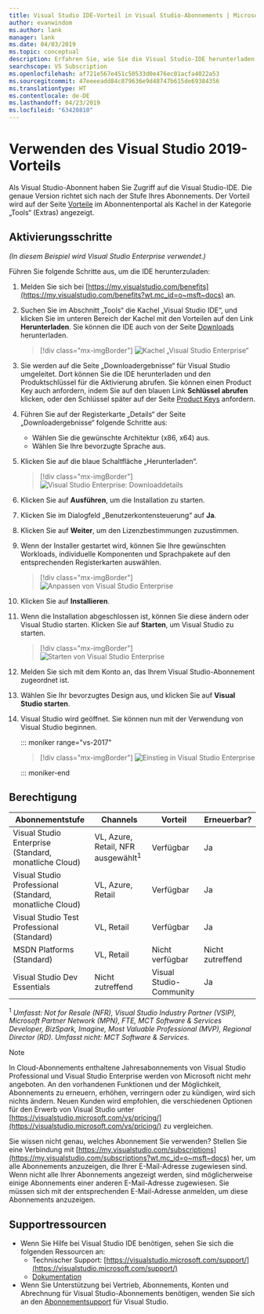 ```yaml
---
title: Visual Studio IDE-Vorteil in Visual Studio-Abonnements | Microsoft-Dokumentation
author: evanwindom
ms.author: lank
manager: lank
ms.date: 04/03/2019
ms.topic: conceptual
description: Erfahren Sie, wie Sie die Visual Studio-IDE herunterladen und installieren, die in Ihrem Visual Studio-Abonnement enthalten ist.
searchscope: VS Subscription
ms.openlocfilehash: af721e567e451c50533d0e476ec01acfa4022a53
ms.sourcegitcommit: 47eeeeadd84c879636e9d48747b615de69384356
ms.translationtype: HT
ms.contentlocale: de-DE
ms.lasthandoff: 04/23/2019
ms.locfileid: "63420810"
---
```

# <a name="using-the-visual-studio-2019-benefit"></a>Verwenden des Visual Studio 2019-Vorteils

Als Visual Studio-Abonnent haben Sie Zugriff auf die Visual Studio-IDE.  Die genaue Version richtet sich nach der Stufe Ihres Abonnements.  Der Vorteil wird auf der Seite [Vorteile](https://my.visualstudio.com/benefits?wt.mc_id=o~msft~docs) im Abonnentenportal als Kachel in der Kategorie „Tools“ (Extras) angezeigt.

## <a name="activation-steps"></a>Aktivierungsschritte

*(In diesem Beispiel wird Visual Studio Enterprise verwendet.)*

Führen Sie folgende Schritte aus, um die IDE herunterzuladen:
1. Melden Sie sich bei [https://my.visualstudio.com/benefits](https://my.visualstudio.com/benefits?wt.mc_id=o~msft~docs) an.
2. Suchen Sie im Abschnitt „Tools“ die Kachel „Visual Studio IDE“, und klicken Sie im unteren Bereich der Kachel mit den Vorteilen auf den Link **Herunterladen**.  Sie können die IDE auch von der Seite [Downloads](https://my.visualstudio.com/downloads?wt.mc_id=o~msft~docs) herunterladen.
   > [!div class="mx-imgBorder"]
   > ![Kachel „Visual Studio Enterprise“](_img/vs-ide-experience/vs-ide-tile.png)

3. Sie werden auf die Seite „Downloadergebnisse“ für Visual Studio umgeleitet. Dort können Sie die IDE herunterladen und den Produktschlüssel für die Aktivierung abrufen. Sie können einen Product Key auch anfordern, indem Sie auf den blauen Link **Schlüssel abrufen** klicken, oder den Schlüssel später auf der Seite [Product Keys](https://my.visualstudio.com/productkeys) anfordern.
4. Führen Sie auf der Registerkarte „Details“ der Seite „Downloadergebnisse“ folgende Schritte aus:
   - Wählen Sie die gewünschte Architektur (x86, x64) aus.
   - Wählen Sie Ihre bevorzugte Sprache aus.
5. Klicken Sie auf die blaue Schaltfläche „Herunterladen“.
   > [!div class="mx-imgBorder"]
   > ![Visual Studio Enterprise: Downloaddetails](_img/vs-ide-experience/vs-ide-download-details.png)
6. Klicken Sie auf **Ausführen**, um die Installation zu starten.
7. Klicken Sie im Dialogfeld „Benutzerkontensteuerung“ auf **Ja**.
8. Klicken Sie auf **Weiter**, um den Lizenzbestimmungen zuzustimmen.
9. Wenn der Installer gestartet wird, können Sie Ihre gewünschten Workloads, individuelle Komponenten und Sprachpakete auf den entsprechenden Registerkarten auswählen.
   > [!div class="mx-imgBorder"]
   > ![Anpassen von Visual Studio Enterprise](_img/vs-ide-experience/vs-ide-customize-install-cropped.png)

10. Klicken Sie auf **Installieren**.

11. Wenn die Installation abgeschlossen ist, können Sie diese ändern oder Visual Studio starten.  Klicken Sie auf **Starten**, um Visual Studio zu starten.
    > [!div class="mx-imgBorder"]
    > ![Starten von Visual Studio Enterprise](_img/vs-ide-experience/vs-ide-launch-cropped.png)

12. Melden Sie sich mit dem Konto an, das Ihrem Visual Studio-Abonnement zugeordnet ist.

13. Wählen Sie Ihr bevorzugtes Design aus, und klicken Sie auf **Visual Studio starten**.

14. Visual Studio wird geöffnet. Sie können nun mit der Verwendung von Visual Studio beginnen.

    ::: moniker range="vs-2017"

    > [!div class="mx-imgBorder"]
    > ![Einstieg in Visual Studio Enterprise](_img/vs-ide-experience/vs-ide-start-cropped.png)

    ::: moniker-end

## <a name="eligibility"></a>Berechtigung

| Abonnementstufe                                                 |     Channels                                            | Vorteil                                                          | Erneuerbar?    |
|--------------------------------------------------------------------|---------------------------------------------------------|------------------------------------------------------------------|---------------|
| Visual Studio Enterprise (Standard, monatliche Cloud)   | VL, Azure, Retail, NFR ausgewählt<sup>1</sup> | Verfügbar       |  Ja          |
| Visual Studio Professional (Standard, monatliche Cloud) | VL, Azure, Retail                                       | Verfügbar                                                            |  Ja          |
| Visual Studio Test Professional (Standard)                         | VL, Retail                                              | Verfügbar                                             |  Ja         |
| MSDN Platforms (Standard)                                          | VL, Retail                                              | Nicht verfügbar                                              |  Nicht zutreffend          |
| Visual Studio Dev Essentials | Nicht zutreffend  | Visual Studio-Community |Ja |

<sup>1</sup> *Umfasst:  Not for Resale (NFR), Visual Studio Industry Partner (VSIP), Microsoft Partner Network (MPN), FTE, MCT Software & Services Developer, BizSpark, Imagine, Most Valuable Professional (MVP), Regional Director (RD).  Umfasst nicht: MCT Software & Services.*

> [!NOTE]
> In Cloud-Abonnements enthaltene Jahresabonnements von Visual Studio Professional und Visual Studio Enterprise werden von Microsoft nicht mehr angeboten. An den vorhandenen Funktionen und der Möglichkeit, Abonnements zu erneuern, erhöhen, verringern oder zu kündigen, wird sich nichts ändern. Neuen Kunden wird empfohlen, die verschiedenen Optionen für den Erwerb von Visual Studio unter [https://visualstudio.microsoft.com/vs/pricing/](https://visualstudio.microsoft.com/vs/pricing/) zu vergleichen.

Sie wissen nicht genau, welches Abonnement Sie verwenden?  Stellen Sie eine Verbindung mit [https://my.visualstudio.com/subscriptions](https://my.visualstudio.com/subscriptions?wt.mc_id=o~msft~docs) her, um alle Abonnements anzuzeigen, die Ihrer E-Mail-Adresse zugewiesen sind. Wenn nicht alle Ihrer Abonnements angezeigt werden, sind möglicherweise einige Abonnements einer anderen E-Mail-Adresse zugewiesen.  Sie müssen sich mit der entsprechenden E-Mail-Adresse anmelden, um diese Abonnements anzuzeigen.

## <a name="support-resources"></a>Supportressourcen
- Wenn Sie Hilfe bei Visual Studio IDE benötigen, sehen Sie sich die folgenden Ressourcen an:
    - Technischer Support: [https://visualstudio.microsoft.com/support/](https://visualstudio.microsoft.com/support/)
    - [Dokumentation](/visualstudio/)
- Wenn Sie Unterstützung bei Vertrieb, Abonnements, Konten und Abrechnung für Visual Studio-Abonnements benötigen, wenden Sie sich an den [Abonnementsupport](https://visualstudio.microsoft.com/subscriptions/support/) für Visual Studio.
